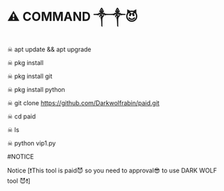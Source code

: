 
# ⚠️ COMMAND ༒︎༒︎😈

☠︎︎    apt update && apt upgrade


☠︎︎    pkg install 


☠︎︎    pkg install git 


☠︎︎    pkg install python 
  
  

☠︎︎    git clone https://github.com/Darkwolfrabin/paid.git


☠︎︎    cd paid 


☠︎︎    ls 



☠︎︎   python vip1.py






#NOTICE

Notice [❗This tool is paid😈 so you need to approval😎 to use DARK WOLF  tool 😈❗]
































